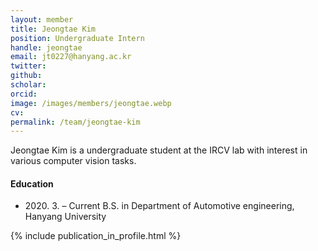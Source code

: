 ```yaml
---
layout: member
title: Jeongtae Kim
position: Undergraduate Intern
handle: jeongtae
email: jt0227@hanyang.ac.kr
twitter: 
github: 
scholar: 
orcid: 
image: /images/members/jeongtae.webp
cv: 
permalink: /team/jeongtae-kim
---
```


Jeongtae Kim is a undergraduate student at the IRCV lab with interest in various computer vision tasks.


#### Education

<ul class="chronological">
  <li><span>2020. 3. – Current</span> B.S. in Department of Automotive engineering, Hanyang University</li>
</ul>

{% include publication_in_profile.html %}
